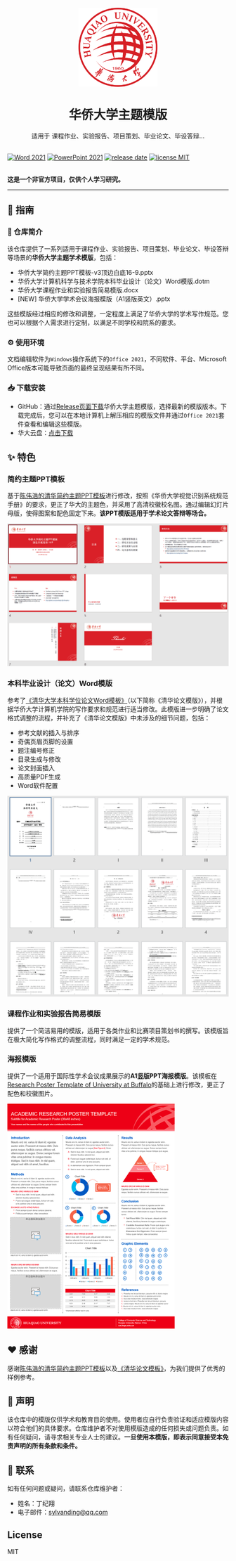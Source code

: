 <p align="center">
  <img width="180" src="./images/HQU_logo.png" alt="HQU_Templates" onclick="window.open('https://github.com/sylvanding/HQU-Templates')">
  <h1 align="center"><a href="https://github.com/sylvanding/HQU-Templates" target="_blank" style="text-decoration: none; color: inherit;">华侨大学主题模版</a></h1>
  <p align="center">适用于 课程作业、实验报告、项目策划、毕业论文、毕设答辩...</p>
</p>
<br>

<div>
    <a href="./README.md"><img src="https://img.shields.io/badge/Word-2021-blue?logo=microsoftword" alt="Word 2021"></a>
    <a href="./README.md"><img src="https://img.shields.io/badge/PowerPoint-2021-orange?logo=microsoftpowerpoint" alt="PowerPoint 2021"></a>
    <a href="./README.md"><img src="https://img.shields.io/github/release-date/sylvanding/HQU-Templates" alt="release date"></a>
    <a href="./README.md"><img src="https://img.shields.io/badge/license-MIT-green" alt="license MIT"></a>
</div>
<br>

**这是一个非官方项目，仅供个人学习研究。**

---

## 🚀 指南

### 📖 仓库简介

该仓库提供了一系列适用于课程作业、实验报告、项目策划、毕业论文、毕设答辩等场景的**华侨大学主题学术模版**，包括：

- 华侨大学简约主题PPT模板-v3顶边白底16-9.pptx
- 华侨大学计算机科学与技术学院本科毕业设计（论文）Word模版.dotm
- 华侨大学课程作业和实验报告简易模版.docx
- [NEW] 华侨大学学术会议海报模版（A1竖版英文）.pptx

这些模版经过相应的修改和调整，一定程度上满足了华侨大学的学术写作规范。您也可以根据个人需求进行定制，以满足不同学校和院系的要求。

### ⚙️ 使用环境

文档编辑软件为`Windows`操作系统下的`Office 2021`，不同软件、平台、Microsoft Office版本可能导致页面的最终呈现结果有所不同。

### 📥 下载安装

- GitHub：通过[Release页面下载](https://github.com/sylvanding/HQU-Templates/releases)华侨大学主题模版，选择最新的模版版本。下载完成后，您可以在本地计算机上解压相应的模版文件并通过`Office 2021`套件查看和编辑这些模版。
- 华大云盘：[点击下载](https://pan.hqu.edu.cn/share/9ef6f820bc542bc04ec5658029)

## ✨ 特色

### 简约主题PPT模板

基于[陈伟浩的清华简约主题PPT模板](https://github.com/atomiechen/THU-PPT-Theme)进行修改，按照《华侨大学视觉识别系统规范手册》的要求，更正了华大的主题色，并采用了高清校徽校名图。通过编辑幻灯片母版，使得图案和配色固定下来。**该PPT模版适用于学术论文答辩等场合。**

![slide sorter view](./images/slide_sorter_view.png)

### 本科毕业设计（论文）Word模版

参考了[《清华大学本科学位论文Word模板》](https://github.com/qbh16/ThuWordThesis)（以下简称《清华论文模版》），并根据华侨大学计算机学院的写作要求和规范进行适当修改。此模版进一步明确了论文格式调整的流程，并补充了《清华论文模版》中未涉及的细节问题，包括：

- 参考文献的插入与排序
- 奇偶页眉页脚的设置
- 题注编号修正
- 目录生成与修改
- 论文封面插入
- 高质量PDF生成
- Word软件配置

![thumbnails](./images/thumbnails.png)

### 课程作业和实验报告简易模版

提供了一个简洁易用的模版，适用于各类作业和比赛项目策划书的撰写。该模版旨在极大简化写作格式的调整流程，同时满足一定的学术规范。

### 海报模版

提供了一个适用于国际性学术会议成果展示的**A1竖版PPT海报模版**。该模板在[Research Poster Template of University at Buffalo](https://www.buffalo.edu/brand/resources-tools/ub-templates-and-tools/research-poster.html)的基础上进行修改，更正了配色和校徽图片。

<img src="./images/poster.png" alt="poster" style="zoom:50%;" />

## ❤️ 感谢

感谢[陈伟浩的清华简约主题PPT模板](https://github.com/atomiechen/THU-PPT-Theme)以及[《清华论文模板》](https://github.com/qbh16/ThuWordThesis)，为我们提供了优秀的样例参考。

## 📢 声明

该仓库中的模版仅供学术和教育目的使用。使用者应自行负责验证和适应模版内容以符合他们的具体要求。仓库维护者不对使用模版造成的任何损失或问题负责。如有任何疑问，请寻求相关专业人士的建议。**一旦使用本模版，即表示同意接受本免责声明的所有条款和条件。**

## 📧 联系

如有任何问题或疑问，请联系仓库维护者：

- 姓名：丁纪翔
- 电子邮件：sylvanding@qq.com

## License

MIT
